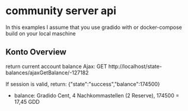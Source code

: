 # community server api

In this examples I assume that you use gradido with or docker-compose build on your local maschine

## Konto Overview
return current account balance
Ajax: 
GET http://localhost/state-balances/ajaxGetBalance/-127182

If session is valid, return:
{"state":"success","balance":174500}

- balance: Gradido Cent, 4 Nachkommastellen (2 Reserve), 174500 = 17,45 GDD

